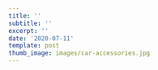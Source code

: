 ```yaml
---
title: ''
subtitle: ''
excerpt: ''
date: '2020-07-11'
template: post
thumb_image: images/car-accessories.jpg
---
```

